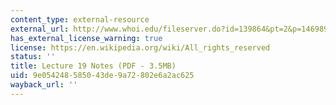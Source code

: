 ```yaml
---
content_type: external-resource
external_url: http://www.whoi.edu/fileserver.do?id=139864&pt=2&p=146989
has_external_license_warning: true
license: https://en.wikipedia.org/wiki/All_rights_reserved
status: ''
title: Lecture 19 Notes (PDF - 3.5MB)
uid: 9e054248-5850-43de-9a72-802e6a2ac625
wayback_url: ''
---
```

